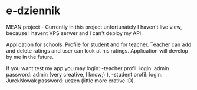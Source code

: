 # e-dziennik
MEAN project - Currently in this project unfortunately I haven't live view, because I havent VPS serwer and I can't deploy my API.


Application for schools. Profile for student and for teacher.
Teacher can add and delete ratings and user can look at his ratings.
Application will develop by me in the future. 

If you want test my app you may login:
-teacher profil: login: admin password: admin (very creative, I know;) ),
-student profil: login: JurekNowak password: uczen (little more crative :D).
